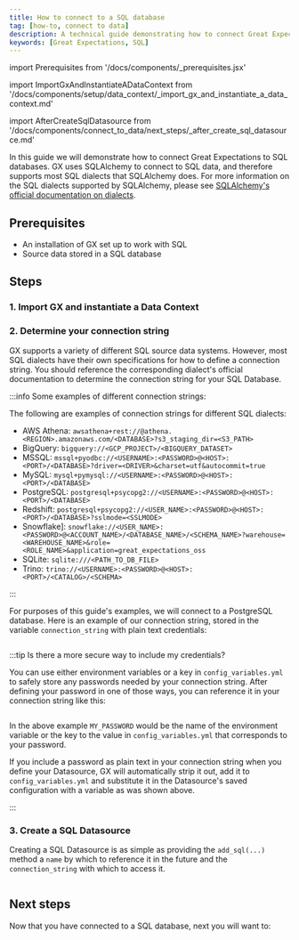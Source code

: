 ```yaml
---
title: How to connect to a SQL database
tag: [how-to, connect to data]
description: A technical guide demonstrating how to connect Great Expectations to a SQL database.
keywords: [Great Expectations, SQL]
---
```


<!-- Import statements start here. -->
import Prerequisites from '/docs/components/_prerequisites.jsx'

<!-- ### Import GX and instantiate a Data Context -->
import ImportGxAndInstantiateADataContext from '/docs/components/setup/data_context/_import_gx_and_instantiate_a_data_context.md'

<!-- ## Next steps -->
import AfterCreateSqlDatasource from '/docs/components/connect_to_data/next_steps/_after_create_sql_datasource.md'

In this guide we will demonstrate how to connect Great Expectations to SQL databases.  GX uses SQLAlchemy to connect to SQL data, and therefore supports most SQL dialects that SQLAlchemy does.  For more information on the SQL dialects supported by SQLAlchemy, please see [SQLAlchemy's official documentation on dialects](https://docs.sqlalchemy.org/en/20/dialects/index.html).

## Prerequisites

<Prerequisites requirePython = {false} requireInstallation = {false} requireDataContext = {false} requireSourceData = {null} requireDatasource = {false} requireExpectationSuite = {false}>

- An installation of GX set up to work with SQL
- Source data stored in a SQL database

</Prerequisites> 

## Steps

### 1. Import GX and instantiate a Data Context

<ImportGxAndInstantiateADataContext />

### 2. Determine your connection string

GX supports a variety of different SQL source data systems.  However, most SQL dialects have their own specifications for how to define a connection string.  You should reference the corresponding dialect's official documentation to determine the connection string for your SQL Database.

:::info Some examples of different connection strings:

The following are examples of connection strings for different SQL dialects:

- AWS Athena: `awsathena+rest://@athena.<REGION>.amazonaws.com/<DATABASE>?s3_staging_dir=<S3_PATH>`
- BigQuery: `bigquery://<GCP_PROJECT>/<BIGQUERY_DATASET>`
- MSSQL: `mssql+pyodbc://<USERNAME>:<PASSWORD>@<HOST>:<PORT>/<DATABASE>?driver=<DRIVER>&charset=utf&autocommit=true`
- MySQL: `mysql+pymysql://<USERNAME>:<PASSWORD>@<HOST>:<PORT>/<DATABASE>`
- PostgreSQL: `postgresql+psycopg2://<USERNAME>:<PASSWORD>@<HOST>:<PORT>/<DATABASE>`
- Redshift: `postgresql+psycopg2://<USER_NAME>:<PASSWORD>@<HOST>:<PORT>/<DATABASE>?sslmode=<SSLMODE>`
- Snowflake]: `snowflake://<USER_NAME>:<PASSWORD>@<ACCOUNT_NAME>/<DATABASE_NAME>/<SCHEMA_NAME>?warehouse=<WAREHOUSE_NAME>&role=<ROLE_NAME>&application=great_expectations_oss`
- SQLite: `sqlite:///<PATH_TO_DB_FILE>`
- Trino: `trino://<USERNAME>:<PASSWORD>@<HOST>:<PORT>/<CATALOG>/<SCHEMA>`

:::

For purposes of this guide's examples, we will connect to a PostgreSQL database.  Here is an example of our connection string, stored in the variable `connection_string` with plain text credentials:


```python name="tests/integration/docusaurus/connecting_to_your_data/fluent_datasources/how_to_connect_to_sql_data.py sql_connection_string"
```

:::tip Is there a more secure way to include my credentials?

You can use either environment variables or a key in `config_variables.yml` to safely store any passwords needed by your connection string.  After defining your password in one of those ways, you can reference it in your connection string like this:

```python name="tests/integration/docusaurus/connecting_to_your_data/fluent_datasources/how_to_connect_to_sql_data.py connection_string"
```

In the above example `MY_PASSWORD` would be the name of the environment variable or the key to the value in `config_variables.yml` that corresponds to your password.

If you include a password as plain text in your connection string when you define your Datasource, GX will automatically strip it out, add it to `config_variables.yml` and substitute it in the Datasource's saved configuration with a variable as was shown above.

:::

### 3. Create a SQL Datasource

Creating a SQL Datasource is as simple as providing the `add_sql(...)` method a `name` by which to reference it in the future and the `connection_string` with which to access it.


```python name="tests/integration/docusaurus/connecting_to_your_data/fluent_datasources/how_to_connect_to_sql_data.py add_sql"
```

## Next steps

Now that you have connected to a SQL database, next you will want to:

<AfterCreateSqlDatasource />